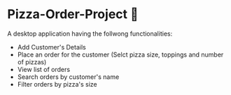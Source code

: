 # Pizza-Order-Project 🍕
A desktop application having the follwong functionalities:
- Add Customer's Details
- Place an order for the customer (Selct pizza size, toppings and number of pizzas)
- View list of orders
- Search orders by customer's name
- Filter orders by pizza's size
